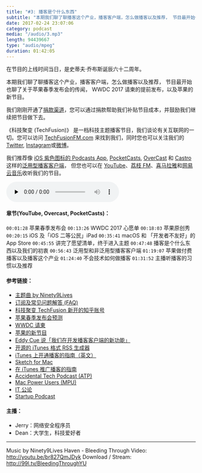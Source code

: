 ```yaml
---
title: "#3: 播客是个什么东西"
subtitle: "本期我们聊了聊播客这个产业，播客客户端，怎么做播客以及推荐， 节目最开始也聊了关于苹果春季发布会的传闻， WWDC 2017 请柬的提前发布，以及苹果的新节目。"
date: 2017-02-24 23:07:06
category: podcast
media: "/audio/3.mp3"
length: 94439667
type: "audio/mpeg"
duration: 01:42:05
---
```

在节目的上线时间当日，是史蒂夫·乔布斯诞辰六十二周年。

本期我们聊了聊播客这个产业，播客客户端，怎么做播客以及推荐， 节目最开始也聊了关于苹果春季发布会的传闻， WWDC 2017 请柬的提前发布，以及苹果的新节目。

我们刚刚开通了[捐款渠道](https://techfusionfm.com/donate)，您可以通过捐款帮助我们补贴节目成本，并鼓励我们继续把节目做下去。

《科技聚变 (TechFusion)》 是一档科技主题播客节目，我们谈论有关互联网的一切。您可以访问 [TechFusionFM.com](https://TechFusionFM.com) 来找到我们，同时您也可以关注我们的 [Twitter](http://twitter.com/TechFusionFM), [Instagram](https://www.instagram.com/techfusionfm/)或[微博](http://weibo.com/TechFusionFM)。

我们推荐像 [iOS 紫色图标的 Podcasts App](https://itunes.apple.com/cn/podcast/id1202658654), [PocketCasts](http://pca.st/podcast/28fcd200-cc7c-0134-10da-25324e2a541d), [OverCast](https://overcast.fm) 和 [Castro](http://supertop.co/castro/) 这样的[泛用型播客客户端](https://techfusionfm.com/faq)， 但您也可以在 [YouTube](https://www.youtube.com/channel/UC6uvHf21Tjm5lepw6P2Ki-Q)、[荔枝 FM](https://www.lizhi.fm/1494013/)、[喜马拉雅](http://www.ximalaya.com/72456289/album/6648521)和[网易云音乐](http://music.163.com/#/djradio?id=347498120)收听我们的节目。

<audio class="audioPlayer" controls preload="none" src="https://techfusionfm.com/audio/3.mp3"></audio>

#### 章节(YouTube, Overcast, PocketCasts)：
```00:01:28``` 苹果春季发布会
```00:13:26``` WWDC 2017 心愿单
```00:18:03``` 苹果原创秀
```00:20:15``` iOS 及「iOS 二等公民」iPad 
```00:35:41``` macOS 和 「开发者不友好」的 App Store 
```00:45:55``` 讲完了愿望清单，终于进入主题
```00:47:48``` 播客是个什么东西以及我们的初衷
```00:56:43``` 泛用型和非泛用型播客客户端
```01:19:07``` 苹果做付费播客以及播客这个产业
```01:24:40``` 不会技术如何做播客
```01:31:52``` 主播听播客的习惯以及推荐

#### 参考链接：
- [主题曲 by Ninety9Lives](http://99l.tv/BleedingThroughYU)
- [订阅及常见问题解答 (FAQ)](https://techfusionfm.com/faq)
- [科技聚变 TechFusion 新开的知乎账号](https://www.zhihu.com/people/techfusion)
- [苹果春季发布会预测](http://appleinsider.com/articles/17/02/20/rumor-apple-to-launch-ipad-pro-2-red-iphone-7-128gb-iphone-se-at-march-event)
- [WWDC 请柬](https://developer.apple.com/wwdc/)
- [苹果的新节目](http://www.recode.net/2017/2/13/14606594/apple-eddy-cue-buy-media-company-no-apple-music)
- [Eddy Cue 说「我们在开发播客客户端的新功能」](https://9to5mac.com/2017/02/14/eddy-cue-apple-is-working-on-new-features-for-podcasts/)
- [开源的 iTunes 格式 RSS 生成器](https://codepen.io/jon-walstedt/pen/jsIup)
- [iTunes 上开通播客的指南（英文）](https://itunespartner.apple.com/en/podcasts/overview)
- [Sketch for Mac](https://sketchapp.com)
- [在 iTunes 推广播客的指南](http://life-longlearner.com/podcast-marketing-strategies-to-grow-podcast/)
- [Accidental Tech Podcast (ATP)](http://atp.fm) 
- [Mac Power Users (MPU)](https://www.relay.fm/mpu)
- [IT 公论](http://itgonglun.com)
- [Startup Podcast](https://gimletmedia.com/startup/)

#### 主播：
- Jerry：网络安全程序员
- Dean：大学生，科技爱好者

---
Music by Ninety9Lives
Haven - Bleeding Through
Video: http://youtu.be/br827QmJDyk
Download / Stream: http://99l.tv/BleedingThroughYU
